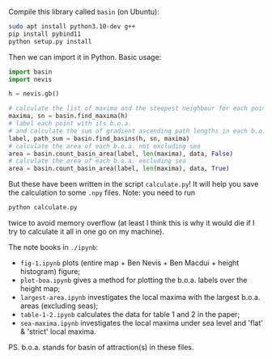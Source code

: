 Compile this library called `basin` (on Ubuntu):
```bash
sudo apt install python3.10-dev g++
pip install pybind11
python setup.py install
```
Then we can import it in Python. Basic usage:
```python
import basin
import nevis

h = nevis.gb()

# calculate the list of maxima and the steepest neighbour for each point
maxima, sn = basin.find_maxima(h)
# label each point with its b.o.a. 
# and calculate the sum of gradient ascending path lengths in each b.o.a.
label, path_sum = basin.find_basins(h, sn, maxima)
# calculate the area of each b.o.a. not excluding sea
area = basin.count_basin_area(label, len(maxima), data, False)
# calculate the area of each b.o.a. excluding sea
area = basin.count_basin_area(label, len(maxima), data, True)
```

But these have been written in the script `calculate.py`! It will help you save the calculation to some `.npy` files. Note: you need to run 
```python
python calculate.py
``` 
twice to avoid memory overflow (at least I think this is why it would die if I try to calculate it all in one go on my machine).

The note books in `./ipynb`:
- `fig-1.ipynb` plots (entire map + Ben Nevis + Ben Macdui + height histogram) figure;
- `plot-boa.ipynb` gives a method for plotting the b.o.a. labels over the height map;
- `largest-area.ipynb` investigates the local maxima with the largest b.o.a. areas (excluding seas);
- `table-1-2.ipynb` calculates the data for table 1 and 2 in the paper;
- `sea-maxima.ipynb` investigates the local maxima under sea level and 'flat' & 'strict' local maxima.

PS. b.o.a. stands for basin of attraction(s) in these files.